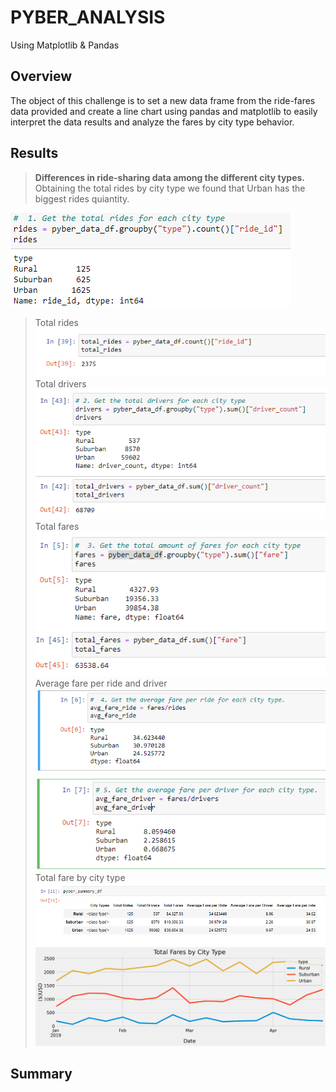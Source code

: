 # PYBER_ANALYSIS
Using Matplotlib &amp; Pandas 

## Overview
The object of this challenge is to set a new data frame from the ride-fares data provided and create a line chart using pandas and matplotlib to easily interpret the data results and analyze the fares by city type behavior.

## Results
>**Differences in ride-sharing data among the different city types.**
Obtaining the total rides by city type we found that Urban has the biggest rides quiantity.

![rides by city type](https://github.com/franciscomg90/PYBER_ANALYSIS/blob/main/Resources/Rides%20by%20city%20type.PNG)

>Total rides
![total rides](https://github.com/franciscomg90/PYBER_ANALYSIS/blob/main/Resources/Total%20rides.PNG)
>Total drivers
 ![total drivers](https://github.com/franciscomg90/PYBER_ANALYSIS/blob/main/Resources/Total%20drivers%20and%20drivesr%20by%20type.PNG)
>Total fares 
![total fares](https://github.com/franciscomg90/PYBER_ANALYSIS/blob/main/Resources/fares.PNG)
>Average fare per ride and driver 
![avg fare by ride](https://github.com/franciscomg90/PYBER_ANALYSIS/blob/main/Resources/Avg%20fare%20by%20ride.PNG)
![avg fare by driver](https://github.com/franciscomg90/PYBER_ANALYSIS/blob/main/Resources/Avg%20fare%20by%20driver.PNG)
>Total fare by city type
![total rides by type table](https://github.com/franciscomg90/PYBER_ANALYSIS/blob/main/Resources/summary%20total%20fares%20by%20city%20type.PNG)
![total rides by type plot](https://github.com/franciscomg90/PYBER_ANALYSIS/blob/main/Resources/PyBer_fare_summary.png)
## Summary
